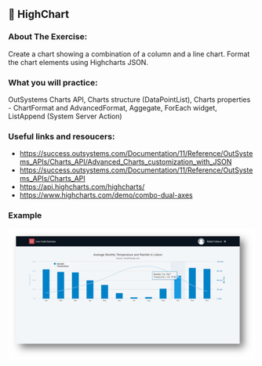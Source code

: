 ## :ledger: HighChart

### About The Exercise:

Create a chart showing a combination of a column and a line chart. Format the chart elements using Highcharts JSON.

### What you will practice:

OutSystems Charts API, Charts structure (DataPointList), Charts properties - ChartFormat and AdvancedFormat, Aggegate, ForEach widget,
ListAppend (System Server Action)

### Useful links and resoucers:

- https://success.outsystems.com/Documentation/11/Reference/OutSystems_APIs/Charts_API/Advanced_Charts_customization_with_JSON
- https://success.outsystems.com/Documentation/11/Reference/OutSystems_APIs/Charts_API
- https://api.highcharts.com/highcharts/
- https://www.highcharts.com/demo/combo-dual-axes

### Example
![OutSystems Image](./Samples/highChart.png)
